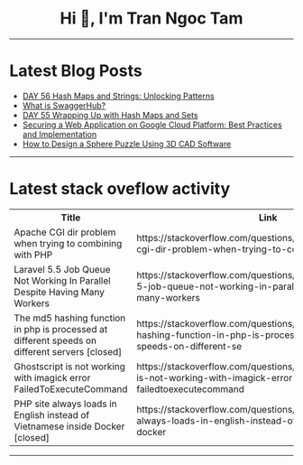 <h1 align="center">Hi 👋, I'm Tran Ngoc Tam</h1>

---

# Latest Blog Posts 
<!-- BLOG-POST-LIST:START -->
- [DAY 56 Hash Maps and Strings: Unlocking Patterns](https://dev.to/somuya_khandelwal/day-56-hash-maps-and-strings-unlocking-patterns-2dom)
- [What is SwaggerHub?](https://dev.to/velan/what-is-swaggerhub-1cgm)
- [DAY 55 Wrapping Up with Hash Maps and Sets](https://dev.to/somuya_khandelwal/day-55-wrapping-up-with-hash-maps-and-sets-459i)
- [Securing a Web Application on Google Cloud Platform: Best Practices and Implementation](https://dev.to/moses_daniel_2cfa7c6753d0/securing-a-web-application-on-google-cloud-platform-best-practices-and-implementation-532n)
- [How to Design a Sphere Puzzle Using 3D CAD Software](https://dev.to/julia970/how-to-design-a-sphere-puzzle-using-3d-cad-software-3jka)
<!-- BLOG-POST-LIST:END -->

---

# Latest stack oveflow activity
<table>
  <tr><th>Title</th><th>Link</th></tr>
  <!-- STACKOVERFLOW:START --><tr><td>Apache CGI dir problem when trying to combining with PHP</td><td>https://stackoverflow.com/questions/79290649/apache-cgi-dir-problem-when-trying-to-combining-with-php</td></tr><tr><td>Laravel 5.5 Job Queue Not Working In Parallel Despite Having Many Workers</td><td>https://stackoverflow.com/questions/79290621/laravel-5-5-job-queue-not-working-in-parallel-despite-having-many-workers</td></tr><tr><td>The md5 hashing function in php is processed at different speeds on different servers [closed]</td><td>https://stackoverflow.com/questions/79290608/the-md5-hashing-function-in-php-is-processed-at-different-speeds-on-different-se</td></tr><tr><td>Ghostscript is not working with imagick error FailedToExecuteCommand</td><td>https://stackoverflow.com/questions/79290268/ghostscript-is-not-working-with-imagick-error-failedtoexecutecommand</td></tr><tr><td>PHP site always loads in English instead of Vietnamese inside Docker [closed]</td><td>https://stackoverflow.com/questions/79290080/php-site-always-loads-in-english-instead-of-vietnamese-inside-docker</td></tr><!-- STACKOVERFLOW:END -->
</table>

---


